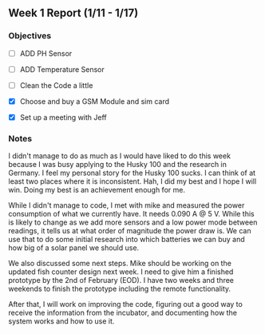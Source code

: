 ## Week 1 Report (1/11 - 1/17)

### Objectives

- [ ] ADD PH Sensor

- [ ] ADD Temperature Sensor

- [ ] Clean the Code a little

- [x] Choose and buy a GSM Module and sim card

- [x] Set up a meeting with Jeff

  

### Notes

I didn't manage to do as much as I would have liked to do this week because I was busy applying to the Husky 100 and the research in Germany. I feel my personal story for the Husky 100 sucks. I can think of at least two places where it is inconsistent. Hah, I did my best and I hope I will win. Doing my best is an achievement enough for me.



While I didn't manage to code, I met with mike and measured the power consumption of what we currently have. It needs 0.090 A @ 5 V. While this is likely to change as we add more sensors and a low power mode between readings, it tells us at what order of magnitude the power draw is. We can use that to do some initial research into which batteries we can buy and how big of a solar panel we should use.



We also discussed some next steps. Mike should be working on the updated fish counter design next week. I need to give him a finished prototype by the 2nd of February (EOD). I have two weeks and three weekends to finish the prototype including the remote functionality.



After that, I will work on improving the code, figuring out a good way to receive the information from the incubator, and documenting how the system works and how to use it.